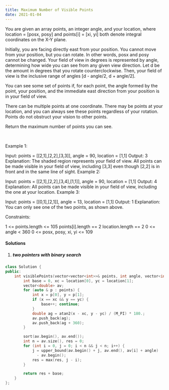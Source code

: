 ```yaml
---
title: Maximum Number of Visible Points
date: 2021-01-04
---
```

You are given an array points, an integer angle, and your location, where location = [posx, posy] and points[i] = [xi, yi] both denote integral coordinates on the X-Y plane.

Initially, you are facing directly east from your position. You cannot move from your position, but you can rotate. In other words, posx and posy cannot be changed. Your field of view in degrees is represented by angle, determining how wide you can see from any given view direction. Let d be the amount in degrees that you rotate counterclockwise. Then, your field of view is the inclusive range of angles [d - angle/2, d + angle/2].


You can see some set of points if, for each point, the angle formed by the point, your position, and the immediate east direction from your position is in your field of view.

There can be multiple points at one coordinate. There may be points at your location, and you can always see these points regardless of your rotation. Points do not obstruct your vision to other points.

Return the maximum number of points you can see.

 

Example 1:


Input: points = [[2,1],[2,2],[3,3]], angle = 90, location = [1,1]
Output: 3
Explanation: The shaded region represents your field of view. All points can be made visible in your field of view, including [3,3] even though [2,2] is in front and in the same line of sight.
Example 2:

Input: points = [[2,1],[2,2],[3,4],[1,1]], angle = 90, location = [1,1]
Output: 4
Explanation: All points can be made visible in your field of view, including the one at your location.
Example 3:


Input: points = [[0,1],[2,1]], angle = 13, location = [1,1]
Output: 1
Explanation: You can only see one of the two points, as shown above.
 

Constraints:

1 <= points.length <= 105
points[i].length == 2
location.length == 2
0 <= angle < 360
0 <= posx, posy, xi, yi <= 109

#### Solutions

1. ##### two pointers with binary search

```cpp
class Solution {
public:
    int visiblePoints(vector<vector<int>>& points, int angle, vector<int>& location) {
        int base = 0, xc = location[0], yc = location[1];
        vector<double> av;
        for (auto & p : points) {
            int x = p[0], y = p[1];
            if (x == xc && y == yc) {
                base++; continue;
            }
            double ag = atan2(x - xc, y - yc) / (M_PI) * 180.;
            av.push_back(ag);
            av.push_back(ag + 360);
        }

        sort(av.begin(), av.end());
        int n = av.size(), res = 0;
        for (int i = 0, j = 0; i < n && j < n; i++) {
            j = upper_bound(av.begin() + j, av.end(), av[i] + angle)
              - av.begin();
            res = max(res, j - i);
        }

        return res + base;
    }
};
```